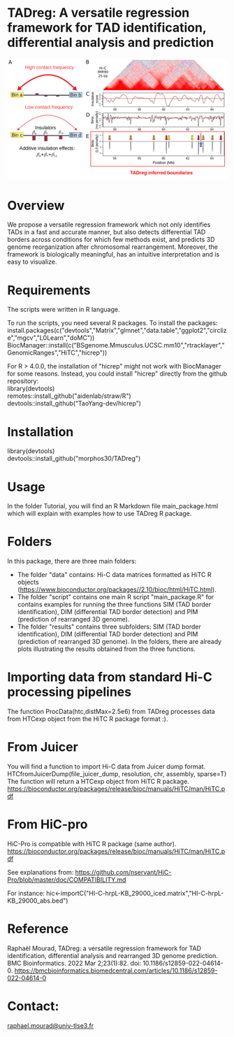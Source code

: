# TADreg: A versatile regression framework for TAD identification, differential analysis and prediction

![alt text](TADreg.png)

# Overview
We propose a versatile regression framework which not only identifies TADs in a fast and accurate manner, but also detects
differential TAD borders across conditions for which few methods exist, and predicts 3D genome reorganization after chromosomal rearrangement. Moreover, the framework is biologically meaningful, has
an intuitive interpretation and is easy to visualize.

# Requirements

The scripts were written in R language.

To run the scripts, you need several R packages. To install the packages: 
install.packages(c("devtools","Matrix","glmnet","data.table","ggplot2","circlize","mgcv","L0Learn","doMC"))
BiocManager::install(c("BSgenome.Mmusculus.UCSC.mm10","rtracklayer","GenomicRanges","HiTC","hicrep"))

For R > 4.0.0, the installation of "hicrep" might not work with BiocManager for some reasons. Instead, you could install "hicrep" directly from the github repository:  
library(devtools)  
remotes::install_github("aidenlab/straw/R")  
devtools::install_github(“TaoYang-dev/hicrep”)

# Installation

library(devtools)  
devtools::install_github("morphos30/TADreg")  

# Usage

In the folder Tutorial, you will find an R Markdown file main_package.html which will explain with examples how to use TADreg R package.

# Folders

In this package, there are three main folders:

- The folder "data" contains: Hi-C data matrices formatted as HiTC R objects (https://www.bioconductor.org/packages//2.10/bioc/html/HiTC.html).
- The folder "script" contains one main R script "main_package.R" for contains examples for running the three functions SIM (TAD border identification), DIM (differential TAD border detection) and PIM (prediction of rearranged 3D genome). 
- The folder "results" contains three subfolders: SIM (TAD border identification), DIM (differential TAD border detection) and PIM (prediction of rearranged 3D genome). In the folders, there are already plots illustrating the results obtained from the three functions.

# Importing data from standard Hi-C processing pipelines
The function ProcData(htc,distMax=2.5e6) from TADreg processes data from HTCexp object from the HiTC R package format :).

# From Juicer
You will find a function to import Hi-C data from Juicer dump format.
HTCfromJuicerDump(file_juicer_dump, resolution, chr, assembly, sparse=T)
The function will return a HTCexp object from HiTC R package.
https://bioconductor.org/packages/release/bioc/manuals/HiTC/man/HiTC.pdf

# From HiC-pro
HiC-Pro is compatible with HiTC R package (same author).
https://bioconductor.org/packages/release/bioc/manuals/HiTC/man/HiTC.pdf

See explanations from:
https://github.com/nservant/HiC-Pro/blob/master/doc/COMPATIBILITY.md

For instance:
hic<-importC("HI-C-hrpL-KB_29000_iced.matrix","HI-C-hrpL-KB_29000_abs.bed")


# Reference
Raphaël Mourad, TADreg: a versatile regression framework for TAD identification, differential analysis and rearranged 3D genome prediction. 
BMC Bioinformatics. 2022 Mar 2;23(1):82. doi: 10.1186/s12859-022-04614-0. 
https://bmcbioinformatics.biomedcentral.com/articles/10.1186/s12859-022-04614-0

# Contact: 
raphael.mourad@univ-tlse3.fr
